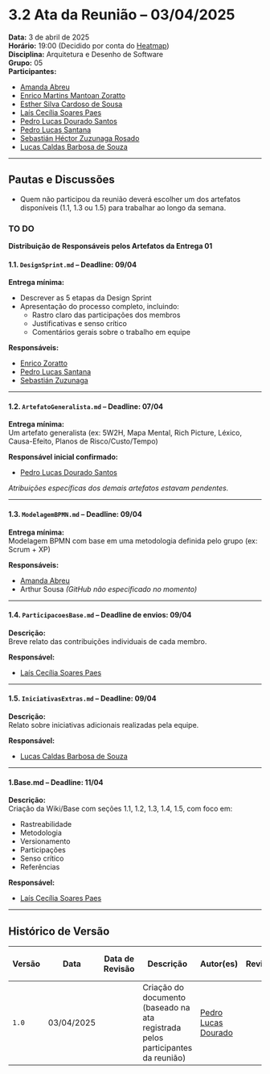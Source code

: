 # 3.2 Ata da Reunião – 03/04/2025

**Data:** 3 de abril de 2025  
**Horário:** 19:00 (Decidido por conta do [Heatmap](/Base/1.5.IniciativasExtras/1.5.1.Heatmap.md))  
**Disciplina:** Arquitetura e Desenho de Software  
**Grupo:** 05  
**Participantes:**
- [Amanda Abreu](https://github.com/Amandaaaaabreu)
- [Enrico Martins Mantoan Zoratto](https://github.com/sidts)
- [Esther Silva Cardoso de Sousa](https://github.com/esthersousa)
- [Laís Cecília Soares Paes](https://github.com/Laisczt)
- [Pedro Lucas Dourado Santos](https://github.com/lucasdray)
- [Pedro Lucas Santana](https://github.com/pedrolucas12)
- [Sebastián Héctor Zuzunaga Rosado](https://github.com/sebazac332)
- [Lucas Caldas Barbosa de Souza](https://github.com/lucascaldasb)

---

## Pautas e Discussões

- Quem não participou da reunião deverá escolher um dos artefatos disponíveis (1.1, 1.3 ou 1.5) para trabalhar ao longo da semana.

### TO DO

**Distribuição de Responsáveis pelos Artefatos da Entrega 01**

#### 1.1. `DesignSprint.md` – Deadline: 09/04  
**Entrega mínima:**  
- Descrever as 5 etapas da Design Sprint  
- Apresentação do processo completo, incluindo:
  - Rastro claro das participações dos membros
  - Justificativas e senso crítico
  - Comentários gerais sobre o trabalho em equipe

**Responsáveis:**  
- [Enrico Zoratto](https://github.com/sidts)  
- [Pedro Lucas Santana](https://github.com/pedrolucas12)  
- [Sebastián Zuzunaga](https://github.com/sebazac332)

---

#### 1.2. `ArtefatoGeneralista.md` – Deadline: 07/04  
**Entrega mínima:**  
Um artefato generalista (ex: 5W2H, Mapa Mental, Rich Picture, Léxico, Causa-Efeito, Planos de Risco/Custo/Tempo)

**Responsável inicial confirmado:**  
- [Pedro Lucas Dourado Santos](https://github.com/lucasdray)  

*Atribuições específicas dos demais artefatos estavam pendentes.*

---

#### 1.3. `ModelagemBPMN.md` – Deadline: 09/04  
**Entrega mínima:**  
Modelagem BPMN com base em uma metodologia definida pelo grupo (ex: Scrum + XP)

**Responsáveis:**  
- [Amanda Abreu](https://github.com/Amandaaaaabreu)  
- Arthur Sousa *(GitHub não especificado no momento)*

---

#### 1.4. `ParticipacoesBase.md` – Deadline de envios: 09/04  
**Descrição:**  
Breve relato das contribuições individuais de cada membro.

**Responsável:**  
- [Laís Cecília Soares Paes](https://github.com/Laisczt)

---

#### 1.5. `IniciativasExtras.md` – Deadline: 09/04  
**Descrição:**  
Relato sobre iniciativas adicionais realizadas pela equipe.

**Responsável:**  
- [Lucas Caldas Barbosa de Souza](https://github.com/lucascaldasb)

---

#### 1.Base.md – Deadline: 11/04  
**Descrição:**  
Criação da Wiki/Base com seções 1.1, 1.2, 1.3, 1.4, 1.5, com foco em:
- Rastreabilidade
- Metodologia
- Versionamento
- Participações
- Senso crítico
- Referências

**Responsável:**  
- [Laís Cecília Soares Paes](https://github.com/Laisczt)

---

## Histórico de Versão

| Versão | Data       | Data de Revisão | Descrição                                                                                     | Autor(es)                                           | Revisor(es) | Detalhes da revisão |
|--------|------------|-----------------|-----------------------------------------------------------------------------------------------|-----------------------------------------------------|-------------|---------------------|
| `1.0`  | 03/04/2025 |                 | Criação do documento (baseado na ata registrada pelos participantes da reunião)              | [Pedro Lucas Dourado](https://github.com/lucasdray) |             |                     |
